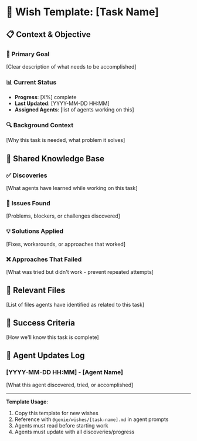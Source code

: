 # 🧞 Wish Template: [Task Name]

## 📋 Context & Objective

### 🎯 Primary Goal
[Clear description of what needs to be accomplished]

### 📊 Current Status
- **Progress**: [X%] complete
- **Last Updated**: [YYYY-MM-DD HH:MM]
- **Assigned Agents**: [list of agents working on this]

### 🔍 Background Context
[Why this task is needed, what problem it solves]

## 🧠 Shared Knowledge Base

### ✅ Discoveries
[What agents have learned while working on this task]

### 🚨 Issues Found
[Problems, blockers, or challenges discovered]

### 💡 Solutions Applied
[Fixes, workarounds, or approaches that worked]

### ❌ Approaches That Failed
[What was tried but didn't work - prevent repeated attempts]

## 📂 Relevant Files
[List of files agents have identified as related to this task]

## 🎯 Success Criteria
[How we'll know this task is complete]

## 📝 Agent Updates Log

### [YYYY-MM-DD HH:MM] - [Agent Name]
[What this agent discovered, tried, or accomplished]

---

**Template Usage**: 
1. Copy this template for new wishes
2. Reference with `@genie/wishes/[task-name].md` in agent prompts
3. Agents must read before starting work
4. Agents must update with all discoveries/progress